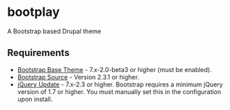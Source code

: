 # bootplay
A Bootstrap based Drupal theme

## Requirements
* [Bootstrap Base Theme](http://drupal.org/project/bootstrap) - 7.x-2.0-beta3 or higher (must be enabled).
* [Bootstrap Source](https://github.com/twitter/bootstrap/tags) - Version 2.3.1 or higher.
* [jQuery Update](http://drupal.org/project/jquery_update) - 7.x-2.3 or higher. Bootstrap requires a minimum jQuery version of 1.7 or higher. You must manually set this in the configuration upon install.